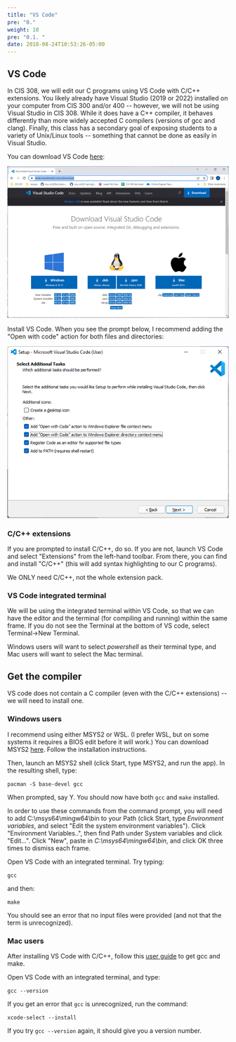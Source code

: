 ```yaml
---
title: "VS Code"
pre: "0."
weight: 10
pre: "0.1. "
date: 2018-08-24T10:53:26-05:00
---
```


## VS Code

In CIS 308, we will edit our C programs using VS Code with C/C++ extensions. You likely already have Visual Studio (2019 or 2022) installed on your computer from CIS 300 and/or 400 -- however, we will not be using Visual Studio in CIS 308. While it does have a C++ compiler, it behaves differently than more widely accepted C compilers (versions of gcc and clang). Finally, this class has a secondary goal of exposing students to a variety of Unix/Linux tools -- something that cannot be done as easily in Visual Studio.

You can download VS Code [here](https://code.visualstudio.com/download):

![VS Code download](/images/vsCodeDownload.png)

Install VS Code. When you see the prompt below, I recommend adding the "Open with code" action for both files and directories:

![Open with code](/images/addAction.png)

### C/C++ extensions

If you are prompted to install C/C++, do so. If you are not, launch VS Code and select "Extensions" from the left-hand toolbar. From there, you can find and install "C/C++" (this will add syntax highlighting to our C programs).

We ONLY need C/C++, not the whole extension pack.

### VS Code integrated terminal

We will be using the integrated terminal within VS Code, so that we can have the editor and the terminal (for compiling and running) within the same frame. If you do not see the Terminal at the bottom of VS code, select Terminal->New Terminal.

Windows users will want to select *powershell* as their terminal type, and Mac users will want to select the Mac terminal.

## Get the compiler

VS code does not contain a C compiler (even with the C/C++ extensions) -- we will need to install one.

### Windows users

I recommend using either MSYS2 or WSL. (I prefer WSL, but on some systems it requires a BIOS edit before it will work.) You can download MSYS2 [here](https://www.msys2.org/). Follow the installation instructions. 

Then, launch an MSYS2 shell (click Start, type MSYS2, and run the app). In the resulting shell, type:

```text
pacman -S base-devel gcc
```

When prompted, say Y. You should now have both `gcc` and `make` installed.

In order to use these commands from the command prompt, you will need to add C:\msys64\mingw64\bin to your Path (click Start, type *Environment variables*, and select "Edit the system environment variables"). Click "Environment Variables..", then find Path under System variables and click "Edit...". Click "New", paste in *C:\msys64\mingw64\bin*, and click OK three times to dismiss each frame.

Open VS Code with an integrated terminal. Try typing:

```text
gcc
```

and then:

```text
make
```

You should see an error that no input files were provided (and not that the term is unrecognized).

### Mac users

After installing VS Code with C/C++, follow this [user guide](https://code.visualstudio.com/docs/cpp/config-clang-mac) to get gcc and make.

Open VS Code with an integrated terminal, and type:

```text
gcc --version
```

If you get an error that `gcc` is unrecognized, run the command:

```text
xcode-select --install
```

If you try `gcc --version` again, it should give you a version number.
